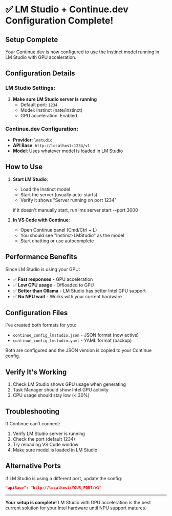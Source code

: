 # ✅ LM Studio + Continue.dev Configuration Complete!

## Setup Complete

Your Continue.dev is now configured to use the Instinct model running in LM Studio with GPU acceleration.

## Configuration Details

### LM Studio Settings:
1. **Make sure LM Studio server is running**
   - Default port: `1234`
   - Model: Instinct (nate/instinct)
   - GPU acceleration: Enabled

### Continue.dev Configuration:
- **Provider**: `lmstudio`
- **API Base**: `http://localhost:1234/v1`
- **Model**: Uses whatever model is loaded in LM Studio

## How to Use

1. **Start LM Studio**:
   - Load the Instinct model
   - Start the server (usually auto-starts)
   - Verify it shows "Server running on port 1234"

   if it doesn't manually start, run
   lms server start --port 3000


2. **In VS Code with Continue**:
   - Open Continue panel (Cmd/Ctrl + L)
   - You should see "Instinct-LMStudio" as the model
   - Start chatting or use autocomplete

## Performance Benefits

Since LM Studio is using your GPU:
- ✅ **Fast responses** - GPU acceleration
- ✅ **Low CPU usage** - Offloaded to GPU
- ✅ **Better than Ollama** - LM Studio has better Intel GPU support
- ✅ **No NPU wait** - Works with your current hardware

## Configuration Files

I've created both formats for you:
- `continue_config_lmstudio.json` - JSON format (now active)
- `continue_config_lmstudio.yaml` - YAML format (backup)

Both are configured and the JSON version is copied to your Continue config.

## Verify It's Working

1. Check LM Studio shows GPU usage when generating
2. Task Manager should show Intel GPU activity
3. CPU usage should stay low (< 30%)

## Troubleshooting

If Continue can't connect:
1. Verify LM Studio server is running
2. Check the port (default 1234)
3. Try reloading VS Code window
4. Make sure model is loaded in LM Studio

## Alternative Ports

If LM Studio is using a different port, update the config:
```json
"apiBase": "http://localhost:YOUR_PORT/v1"
```

---

**Your setup is complete!** LM Studio with GPU acceleration is the best current solution for your Intel hardware until NPU support matures.
